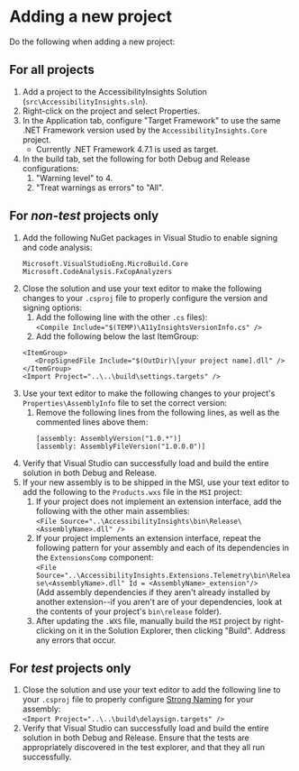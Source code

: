 ﻿# Adding a new project
Do the following when adding a new project:

## For all projects
1. Add a project to the AccessibilityInsights Solution (`src\AccessibilityInsights.sln`).
2. Right-click on the project and select Properties.
2. In the Application tab, configure "Target Framework" to use the same .NET Framework version used by the `AccessibilityInsights.Core` project.
   - Currently .NET Framework 4.7.1 is used as target. 
3. In the build tab, set the following for both Debug and Release configurations:
   1. "Warning level" to 4.
   2. "Treat warnings as errors" to "All".

## For *non-test* projects only
1. Add the following NuGet packages in Visual Studio to enable signing and code analysis:
   ```
   Microsoft.VisualStudioEng.MicroBuild.Core
   Microsoft.CodeAnalysis.FxCopAnalyzers
   ```
2. Close the solution and use your text editor to make the following changes to your `.csproj` file to properly configure the version and signing options:
   1. Add the following line with the other `.cs` files):<br>
   `<Compile Include="$(TEMP)\A11yInsightsVersionInfo.cs" />`
   2. Add the following below the last ItemGroup:<br>
   ```
   <ItemGroup>
      <DropSignedFile Include="$(OutDir)\[your project name].dll" />
   </ItemGroup>
   <Import Project="..\..\build\settings.targets" />
   ```
3. Use your text editor to make the following changes to your project's `Properties\AssemblyInfo` file to set the correct version:
   1. Remove the following lines from the following lines, as well as the commented lines above them: <br>
      ```
      [assembly: AssemblyVersion("1.0.*")]
      [assembly: AssemblyFileVersion("1.0.0.0")]
      ```
4. Verify that Visual Studio can successfully load and build the entire solution in both Debug and Release.
5. If your new assembly is to be shipped in the MSI, use your text editor to add the following to the `Products.wxs` file in the `MSI` project:
   1. If your project does not implement an extension interface, add the following with the other main assemblies:<br>
   `<File Source="..\AccessibilityInsights\bin\Release\<AssemblyName>.dll" />`
   2. If your project implements an extension interface, repeat the following pattern for your assembly and each of its dependencies in the `ExtensionsComp` component:<br>
   `<File Source="..\AccessibilityInsights.Extensions.Telemetry\bin\Release\<AssemblyName>.dll" Id = <AssemblyName>_extension"/>`<br>
   (Add assembly dependencies if they aren't already installed by another extension--if you aren't are of your dependencies, look at the contents of your project's `bin\release` folder).
   3. After updating the `.WXS` file, manually build the `MSI` project by right-clicking on it in the Solution Explorer, then clicking "Build". Address any errors that occur.

## For *test* projects only
1. Close the solution and use your text editor to add the following line to your `.csproj` file to properly configure [Strong Naming](https://docs.microsoft.com/en-us/dotnet/framework/app-domains/strong-named-assemblies) for your assembly:<br>
   `<Import Project="..\..\build\delaysign.targets" />`
2. Verify that Visual Studio can successfully load and build the entire solution in both Debug and Release. Ensure that the tests are appropriately discovered in the test explorer, and that they all run successfully.